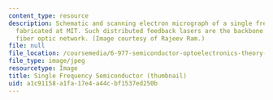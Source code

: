 ```yaml
---
content_type: resource
description: Schematic and scanning electron micrograph of a single frequency semiconductor
  fabricated at MIT. Such distributed feedback lasers are the backbone of today's
  fiber optic network. (Image courtesy of Rajeev Ram.)
file: null
file_location: /coursemedia/6-977-semiconductor-optoelectronics-theory-and-design-fall-2002/a1c91158a1fa17e4a44cbf1537ed250b_6-977f02-th.jpg
file_type: image/jpeg
resourcetype: Image
title: Single Frequency Semiconductor (thumbnail)
uid: a1c91158-a1fa-17e4-a44c-bf1537ed250b
---
```

